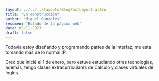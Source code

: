 ```yaml
---
layout: ../../../layouts/BlogPostLayout.astro
title: "En construcción"
author: "Miguel Gonzales"
resumen: "Estado de la página web"
date: 02-11-2023
draft: false
---
```


Todavia estoy diseñando y programando partes de la interfaz, me esta tomando más de lo normal :P.

Creo que inicié el 1 de enero, pero estuve estudiando otras tecnologías, ademas, tengo clases extracurriculares de Calculo y clases virtuales de Ingles.
